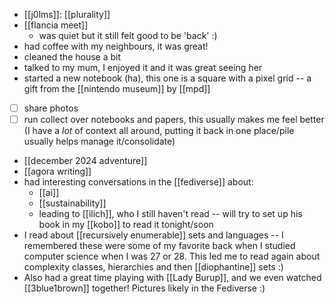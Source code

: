 - [[j0lms]]: [[plurality]]
- [[flancia meet]]
  - was quiet but it still felt good to be 'back' :)
- had coffee with my neighbours, it was great!
- cleaned the house a bit
- talked to my mum, I enjoyed it and it was great seeing her
- started a new notebook (ha), this one is a square with a pixel grid -- a gift from the [[nintendo museum]] by [[mpd]]
- [ ] share photos
- [ ] run collect over notebooks and papers, this usually makes me feel better (I have a *lot* of context all around, putting it back in one place/pile usually helps manage it/consolidate)
- [[december 2024 adventure]]
- [[agora writing]]
- had interesting conversations in the [[fediverse]] about:
  - [[ai]]
  - [[sustainability]]
  - leading to [[ilich]], who I still haven't read -- will try to set up his book in my [[kobo]] to read it tonight/soon
- I read about [[recursively enumerable]] sets and languages -- I remembered these were some of my favorite back when I studied computer science when I was 27 or 28. This led me to read again about complexity classes, hierarchies and then [[diophantine]] sets :)
- Also had a great time playing with [[Lady Burup]], and we even watched [[3blue1brown]] together! Pictures likely in the Fediverse :)
